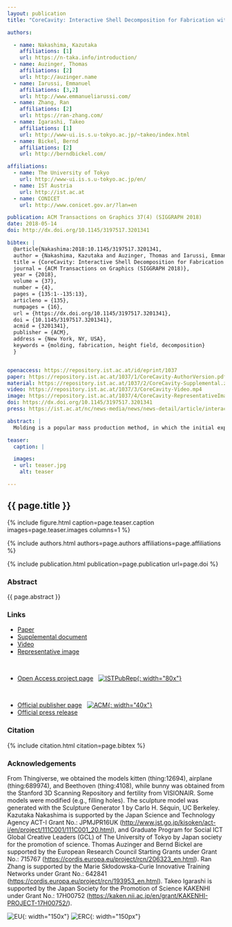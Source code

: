```yaml
---
layout: publication
title: "CoreCavity: Interactive Shell Decomposition for Fabrication with Two-Piece Rigid Molds"

authors:

  - name: Nakashima, Kazutaka
    affiliations: [1]
    url: https://n-taka.info/introduction/
  - name: Auzinger, Thomas
    affiliations: [2]
    url: http://auzinger.name
  - name: Iarussi, Emmanuel
    affiliations: [3,2]
    url: http://www.emmanueliarussi.com/
  - name: Zhang, Ran
    affiliations: [2]
    url: https://ran-zhang.com/
  - name: Igarashi, Takeo
    affiliations: [1]
    url: http://www-ui.is.s.u-tokyo.ac.jp/~takeo/index.html
  - name: Bickel, Bernd
    affiliations: [2]
    url: http://berndbickel.com/

affiliations:
  - name: The University of Tokyo
    url: http://www-ui.is.s.u-tokyo.ac.jp/en/
  - name: IST Austria
    url: http://ist.ac.at
  - name: CONICET
    url: http://www.conicet.gov.ar/?lan=en

publication: ACM Transactions on Graphics 37(4) (SIGGRAPH 2018)
date: 2018-05-14
doi: http://dx.doi.org/10.1145/3197517.3201341

bibtex: |
  @article{Nakashima:2018:10.1145/3197517.3201341,
  author = {Nakashima, Kazutaka and Auzinger, Thomas and Iarussi, Emmanuel and Zhang, Ran and Igarashi, Takeo and Bickel, Bernd},
  title = {CoreCavity: Interactive Shell Decomposition for Fabrication with Two-Piece Rigid Molds},
  journal = {ACM Transactions on Graphics (SIGGRAPH 2018)},
  year = {2018},
  volume = {37},
  number = {4},
  pages = {135:1--135:13},
  articleno = {135},
  numpages = {16},
  url = {https://dx.doi.org/10.1145/3197517.3201341},
  doi = {10.1145/3197517.3201341},
  acmid = {3201341},
  publisher = {ACM},
  address = {New York, NY, USA},
  keywords = {molding, fabrication, height field, decomposition}
  }


openaccess: https://repository.ist.ac.at/id/eprint/1037
paper: https://repository.ist.ac.at/1037/1/CoreCavity-AuthorVersion.pdf
material: https://repository.ist.ac.at/1037/2/CoreCavity-Supplemental.zip
video: https://repository.ist.ac.at/1037/3/CoreCavity-Video.mp4
image: https://repository.ist.ac.at/1037/4/CoreCavity-RepresentativeImage.jpg
doi: https://dx.doi.org/10.1145/3197517.3201341
press: https://ist.ac.at/nc/news-media/news/news-detail/article/interactive-software-tool-makes-complex-mold-design-simple/6/

abstract: |
  Molding is a popular mass production method, in which the initial expenses for the mold are offset by the low per-unit production cost. However, the physical fabrication constraints of the molding technique commonly restrict the shape of moldable objects. For a complex shape, a decomposition of the object into moldable parts is a common strategy to address these constraints, with plastic model kits being a popular and illustrative example. However, conducting such a decomposition requires considerable expertise, and it depends on the technical aspects of the fabrication technique, as well as aesthetic considerations. We present an interactive technique to create such decompositions for two-piece molding, in which each part of the object is cast between two rigid mold pieces. Given the surface description of an object, we decompose its thin-shell equivalent into moldable parts by first performing a coarse decomposition and then utilizing an active contour model for the boundaries between individual parts. Formulated as an optimization problem, the movement of the contours is guided by an energy reflecting fabrication constraints to ensure the moldability of each part. Simultaneously the user is provided with editing capabilities to enforce aesthetic guidelines. Our interactive interface provides control of the contour positions by allowing, for example, the alignment of part boundaries with object features. Our technique enables a novel workflow, as it empowers novice users to explore the design space, and it generates fabrication-ready two-piece molds that can be used either for casting or industrial injection molding of free-form objects.

teaser:
  caption: |

  images:
  - url: teaser.jpg
    alt: teaser

---
```


## {{ page.title }}

{% include figure.html caption=page.teaser.caption images=page.teaser.images columns=1 %}

{% include authors.html authors=page.authors affiliations=page.affiliations %}

{% include publication.html publication=page.publication url=page.doi %}

### Abstract

{{ page.abstract }}

### Links

* [Paper]({{page.paper}})
* [Supplemental document]({{page.material}})
* [Video]({{page.video}})
* [Representative image]({{page.image}})
<br>

* [Open Access project page]({{page.openaccess}}) &nbsp; [![ISTPubRep](IST_PubRep_logo.png){: width="80x"}]({{page.openaccess}}) 
<br>

* [Official publisher page]({{page.doi}}) &nbsp; [![ACM](ACM_logo.svg){: width="40x"}]({{page.doi}})
* [Official press release]({{page.press}})

### Citation

{% include citation.html citation=page.bibtex %}

### Acknowledgements

From Thingiverse, we obtained the models kitten (thing:12694), airplane (thing:689974), and Beethoven (thing:4108), while bunny was obtained from the Stanford 3D Scanning Repository and fertility from VISIONAIR.
Some models were modified (e.g., filling holes).
The sculpture model was generated with the Sculpture Generator 1 by Carlo H. Séquin, UC Berkeley.
Kazutaka Nakashima is supported by the Japan Science and Technology Agency ACT-I Grant No.: JPMJPR16UK (<http://www.jst.go.jp/kisoken/act-i/en/project/111C001/111C001_20.html>), and Graduate Program for Social ICT Global Creative Leaders (GCL) of The University of Tokyo by Japan society for the promotion of science.
Thomas Auzinger and Bernd Bickel are supported by the European Research Council Starting Grants under Grant No.: 715767 (<https://cordis.europa.eu/project/rcn/206323_en.html>).
Ran Zhang is supported by the Marie Skłodowska-Curie Innovative Training Networks under Grant No.: 642841 (<https://cordis.europa.eu/project/rcn/193953_en.html>).
Takeo Igarashi is supported by the Japan Society for the Promotion of Science KAKENHI under Grant No.: 17H00752 (<https://kaken.nii.ac.jp/en/grant/KAKENHI-PROJECT-17H00752/>).

![EU](flag_yellow_low.jpg){: width="150x"}
![ERC](LOGO-ERC.jpg){: width="150px"}
